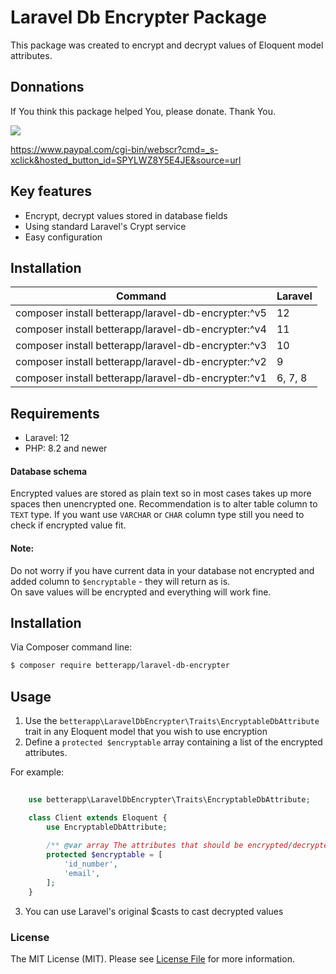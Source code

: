 # Laravel Db Encrypter Package

This package was created to encrypt and decrypt values of Eloquent model attributes.

## Donnations
If You think this package helped You, please donate. Thank You.

[<img src="https://i.imgur.com/KLTxEIL.png">](https://www.paypal.com/cgi-bin/webscr?cmd=_s-xclick&hosted_button_id=SPYLWZ8Y5E4JE&source=url)

https://www.paypal.com/cgi-bin/webscr?cmd=_s-xclick&hosted_button_id=SPYLWZ8Y5E4JE&source=url


## Key features

* Encrypt, decrypt values stored in database fields
* Using standard Laravel's Crypt service
* Easy configuration

## Installation

| Command                                             | Laravel |
|-----------------------------------------------------|---------|
| composer install betterapp/laravel-db-encrypter:^v5 | 12     |
| composer install betterapp/laravel-db-encrypter:^v4 | 11     |
| composer install betterapp/laravel-db-encrypter:^v3 | 10     |
| composer install betterapp/laravel-db-encrypter:^v2 | 9      |
| composer install betterapp/laravel-db-encrypter:^v1 | 6, 7, 8 |


## Requirements

* Laravel: 12
* PHP: 8.2 and newer

#### Database schema

Encrypted values are stored as plain text so in most cases takes up more spaces then unencrypted one.
Recommendation is to alter table column to `TEXT` type.
If you want use `VARCHAR` or `CHAR` column type still you need to check if encrypted value fit.

#### Note:
Do not worry if you have current data in your database not encrypted and added column to `$encryptable`  - they will return as is.    
On save values will be encrypted and everything will work fine.

## Installation

Via Composer command line:

```bash
$ composer require betterapp/laravel-db-encrypter
```

## Usage

1. Use the `betterapp\LaravelDbEncrypter\Traits\EncryptableDbAttribute` trait in any Eloquent model that you wish to use encryption
2. Define a `protected $encryptable` array containing a list of the encrypted attributes.

For example:

```php
    
    use betterapp\LaravelDbEncrypter\Traits\EncryptableDbAttribute;

    class Client extends Eloquent {
        use EncryptableDbAttribute;
       
        /** @var array The attributes that should be encrypted/decrypted */
        protected $encryptable = [
            'id_number', 
            'email',
        ];
    }
```

3. You can use Laravel's original $casts to cast decrypted values

### License
The MIT License (MIT). Please see [License File](LICENSE.md) for more information.

